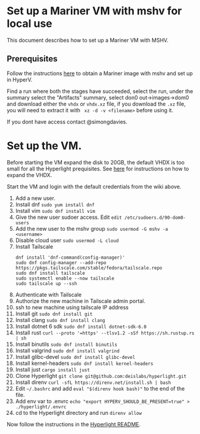 # Set up a Mariner VM with mshv for local use

This document describes how to set up a Mariner VM with MSHV.

## Prerequisites

Follow the instructions [here](https://www.osgwiki.com/wiki/LSG/Distro/Linux_in_Dom0/Nested#Obtaining_Dom0_images) to obtain a Mariner image with mshv and set up in HyperV. 

Find a run where both the stages have succeeded, select the run, under the summary select the "Artifacts" summary, select don0 out->images->dom0 and download either the `vhdx` or `vhdx.xz` file, if you download the `.xz` file, you will need to extract it with ` xz -d -v <filename>` before using it.

If you dont have access contact @simongdavies. 

# Set up the VM.

Before starting the VM expand the disk to 20GB, the default VHDX is too small for all the Hyperlight prequisites. See [here](https://docs.microsoft.com/en-us/virtualization/hyper-v-on-windows/user-guide/expand-virtual-hard-disk) for instructions on how to expand the VHDX.

Start the VM and login with the default credentials from the wiki above.

1. Add a new user.
1. Install dnf `sudo yum install dnf`
1. Install vim `sudo dnf install vim`
1. Give the new user sudoer access. Edit `edit /etc/sudoers.d/90-dom0-users`
1. Add the new user to the mshv group `sudo usermod -G mshv -a <username>`
1. Disable cloud user `sudo usermod -L cloud`
1. Install Tailscale
    ```
    dnf install 'dnf-command(config-manager)'
    sudo dnf config-manager --add-repo https://pkgs.tailscale.com/stable/fedora/tailscale.repo
    sudo dnf install tailscale
    sudo systemctl enable --now tailscale
    sudo tailscale up --ssh
    ```
1. Authenticate with Tailscale
1. Authorize the new machine in Tailscale admin portal.
1. ssh to new machine using tailscale IP address
1. Install git `sudo dnf install git`
1. Install clang `sudo dnf install clang`
1. Install dotnet 6 sdk `sudo dnf install dotnet-sdk-6.0`
1. Install rust `curl --proto '=https' --tlsv1.2 -sSf https://sh.rustup.rs | sh`
1. Install binutils `sudo dnf install binutils`
1. Install valgrind `sudo dnf install valgrind`
1. Install glibc-devel `sudo dnf install glibc-devel`
1. Install kernel-headers `sudo dnf install kernel-headers`
1. Install just `cargo install just`
1. Clone Hyperlight `git clone git@github.com:deislabs/hyperlight.git`
1. Install direnv `curl -sfL https://direnv.net/install.sh | bash`
1. Edit `~/.bashrc` and add `eval "$(direnv hook bash)"` to the end of the file.
1. Add env var to .envrc `echo "export HYPERV_SHOULD_BE_PRESENT=true" > ./hyperlight/.envrc`
1. cd to the Hyperlight directory and run `direnv allow`

Now follow the instructions in the [Hyperlight README](../README.md).
